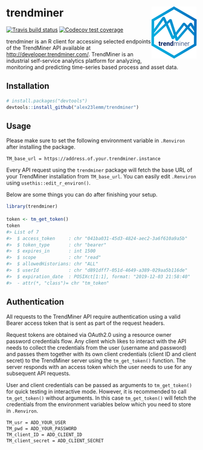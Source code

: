 
<!-- README.md is generated from README.Rmd. Please edit that file -->

# trendminer <img src='man/figures/logo.png' align="right" height="138" />

<!-- badges: start -->

[![Travis build
status](https://travis-ci.com/alex23lemm/trendminer.svg?branch=master)](https://travis-ci.com/alex23lemm/trendminer)
[![Codecov test
coverage](https://codecov.io/gh/alex23lemm/trendminer/branch/master/graph/badge.svg)](https://codecov.io/gh/alex23lemm/trendminer?branch=master)
<!-- badges: end -->

trendminer is an R client for accessing selected endpoints of the
TrendMiner API available at <http://developer.trendminer.com/>.
TrendMiner is an industrial self-service analytics platform for
analyzing, monitoring and predicting time-series based process and asset
data.

## Installation

``` r
# install.packages("devtools")
devtools::install_github("alex23lemm/trendminer")
```

## Usage

Please make sure to set the following environment variable in
`.Renviron` after installing the package.

    TM_base_url = https://address.of.your.trendminer.instance

Every API request using the `trendminer` package will fetch the base URL
of your TrendMiner installation from `TM_base_url`. You can easily edit
`.Renviron` using `usethis::edit_r_environ()`.

Below are some things you can do after finishing your setup.

``` r
library(trendminer)

token <- tm_get_token()
token
#> List of 7
#>  $ access_token     : chr "041ba031-45d3-4824-aec2-3a6f610a9a5b"
#>  $ token_type       : chr "bearer"
#>  $ expires_in       : int 1500
#>  $ scope            : chr "read"
#>  $ allowedHistorians: chr "ALL"
#>  $ userId           : chr "d891dff7-051d-4649-a389-029aa5b116de"
#>  $ expiration_date  : POSIXct[1:1], format: "2019-12-03 21:58:40"
#>  - attr(*, "class")= chr "tm_token"
```

## Authentication

All requests to the TrendMiner API require authentication using a valid
Bearer access token that is sent as part of the request headers.

Request tokens are obtained via OAuth2.0 using a resource owner password
credentials flow. Any client which likes to interact with the API needs
to collect the credentials from the user (username and password) and
passes them together with its own client credentials (client ID and
client secret) to the TrendMiner server using the `tm_get_token()`
function. The server responds with an access token which the user needs
to use for any subsequent API requests.

User and client credentials can be passed as arguments to
`tm_get_token()` for quick testing in interactive mode. However, it is
recommended to call `tm_get_token()` without arguments. In this case
`tm_get_token()` will fetch the credentials from the environment
variables below which you need to store in `.Renviron`.

    TM_usr = ADD_YOUR_USER
    TM_pwd = ADD_YOUR_PASSWORD
    TM_client_ID = ADD_CLIENT_ID
    TM_client_secret = ADD_CLIENT_SECRET
